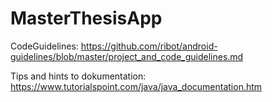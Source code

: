 # MasterThesisApp

CodeGuidelines:
https://github.com/ribot/android-guidelines/blob/master/project_and_code_guidelines.md

Tips and hints to dokumentation:
https://www.tutorialspoint.com/java/java_documentation.htm
